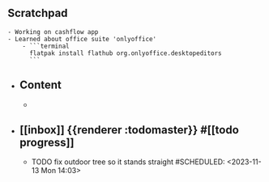 ## Scratchpad
	- Working on cashflow app
	- Learned about office suite 'onlyoffice'
		- ```terminal
		  flatpak install flathub org.onlyoffice.desktopeditors
		  ```
- ## Content
	-
- ## [[inbox]] {{renderer :todomaster}} #[[todo progress]]
	- TODO fix outdoor tree so it stands straight
	  #SCHEDULED: <2023-11-13 Mon 14:03>